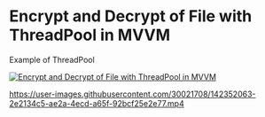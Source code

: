 # Encrypt and Decrypt of File with ThreadPool in MVVM


Example of ThreadPool



[![Encrypt and Decrypt of File with ThreadPool in MVVM](https://img.youtube.com/vi/fVsdEIxzr0c/0.jpg)](http://www.youtube.com/watch?v=fVsdEIxzr0c)

https://user-images.githubusercontent.com/30021708/142352063-2e2134c5-ae2a-4ecd-a65f-92bcf25e2e77.mp4

